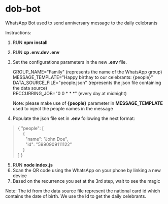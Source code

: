 # dob-bot
WhatsApp Bot used to send anniversary message to the daily celebrants

Instructions:
1. RUN **npm install**
2. RUN **cp .env.dev .env**
3. Set the configurations parameters in the new **.env** file.
   
   GROUP_NAME="Family" (represents the name of the WhatsApp group) \
   MESSAGE_TEMPLATE="Happy birthay to our celebrants: {people}" \
   DATA_SOURCE_FILE="people.json" (represents the json file containing the data source) \
   RECCURRING_JOB="0 0 * * *" (every day at midnight)

   Note: please make use of **{people}** parameter in **MESSAGE_TEMPLATE** used to inject the people names in the message
   
4. Populate the json file set in **.env** following the next format: 
>{ 
>  "people": 
>  [ \
>    &nbsp;&nbsp;&nbsp;&nbsp;{ \
>      &nbsp;&nbsp;&nbsp;&nbsp;&nbsp;&nbsp;"name": "John Doe", \
>      &nbsp;&nbsp;&nbsp;&nbsp;&nbsp;&nbsp;"id": "5990909111122" \
>    &nbsp;&nbsp;&nbsp;&nbsp;} \
>  ]
>}

5. RUN **node index.js**
6. Scan the QR code using the WhatsApp on your phone by linking a new device
7. Based on the recurrence you set at the 3rd step, wait to see the magic 

Note: The id from the data source file represent the national card id which contains the date of birth. We use the Id to get the daily celebrants.

